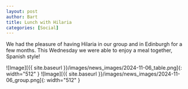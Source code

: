 ```yaml
---
layout: post
author: Bart
title: Lunch with Hilaria
categories: [Social]
---
```


We had the pleasure of having Hilaria in our group and in Edinburgh for a few months. This Wednesday we were able to enjoy a meal together, Spanish style! 

![Image][{{ site.baseurl }}/images/news_images/2024-11-06_table.png]{: width="512" }
![Image][{{ site.baseurl }}/images/news_images/2024-11-06_group.png]{: width="512" }
